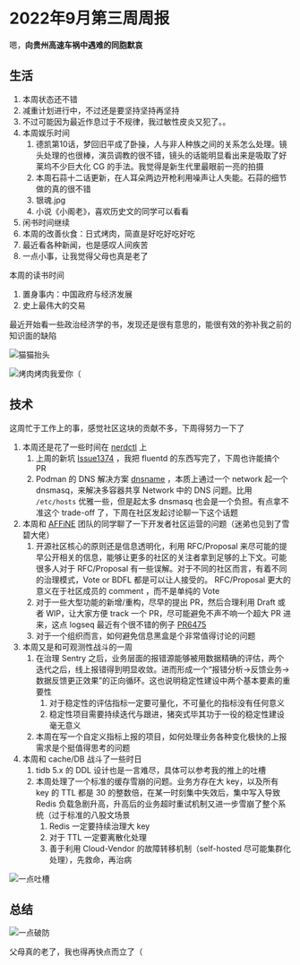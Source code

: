 # 2022年9月第三周周报

嗯，**向贵州高速车祸中遇难的同胞默哀**

## 生活

1. 本周状态还不错
2. 减重计划进行中，不过还是要坚持坚持再坚持
3. 不过可能因为最近作息过于不规律，我过敏性皮炎又犯了。。
4. 本周娱乐时间
    1. 德凯第10话，梦回旧平成了卧操，人与非人种族之间的关系怎么处理。镜头处理的也很棒，演员调教的很不错，镜头的话能明显看出来是吸取了好莱坞不少巨大化 CG 的手法。我觉得是新生代里最眼前一亮的拍摄
    2. 本周石蒜十二话更新，在人耳朵两边开枪利用噪声让人失能。石蒜的细节做的真的很不错
    3. 银魂.jpg
    4. 小说《小阁老》，喜欢历史文的同学可以看看
5. 闲书时间继续
6. 本周的改善伙食：日式烤肉，简直是好吃好吃好吃
7. 最近看各种新闻，也是感叹人间疾苦
8. 一点小事，让我觉得父母也真是老了

本周的读书时间

1. 置身事内：中国政府与经济发展
2. 史上最伟大的交易

最近开始看一些政治经济学的书，发现还是很有意思的，能很有效的弥补我之前的知识面的缺陷

![猫猫抬头](https://user-images.githubusercontent.com/7054676/190915643-5b8251ed-6538-4aa6-b6e2-4b8b4d1f9ec1.png)

![烤肉烤肉我爱你（](https://user-images.githubusercontent.com/7054676/190915667-29b772fe-50ef-4e07-9412-542efd77dffe.png)

## 技术

这周忙于工作上的事，感觉社区这块的贡献不多，下周得努力一下了

1. 本周还是花了一些时间在 [nerdctl](https://github.com/containerd/nerdctl) 上
    1. 上周的新坑 [Issue1374](https://github.com/containerd/nerdctl/issues/1374) ，我把 fluentd 的东西写完了，下周也许能搞个 PR
    2. Podman 的 DNS 解决方案 [dnsname](https://github.com/containers/dnsname) ，本质上通过一个 network 起一个 dnsmasq，来解决多容器共享 Network 中的 DNS 问题。比用 `/etc/hosts` 优雅一些，但是起太多 dnsmasq 也会是一个负担。有点拿不准这个 trade-off 了，下周在社区发起讨论聊一下这个话题
2. 本周和 [AFFiNE](https://github.com/toeverything/AFFiNE/) 团队的同学聊了一下开发者社区运营的问题（迷弟也见到了雪碧大佬）
    1. 开源社区核心的原则还是信息透明化，利用 RFC/Proposal 来尽可能的提早公开相关的信息，能够让更多的社区的关注者拿到足够的上下文。可能很多人对于 RFC/Proposal 有一些误解。对于不同的社区而言，有着不同的治理模式，Vote or BDFL 都是可以让人接受的。 RFC/Proposal 更大的意义在于社区成员的 comment ，而不是单纯的 Vote
    2. 对于一些大型功能的新增/重构，尽早的提出 PR，然后合理利用 Draft 或者 WIP，让大家方便 track 一个 PR，尽可能避免不声不响一个超大 PR 进来，这点 logseq 最近有个很不错的例子 [PR6475](https://github.com/logseq/logseq/pull/6475)
    3. 对于一个组织而言，如何避免信息黑盒是个非常值得讨论的问题
3. 本周又是和可观测性战斗的一周
    1. 在治理 Sentry 之后，业务层面的报错源能够被用数据精确的评估，两个迭代之后，线上报错得到明显收敛。进而形成一个“报错分析->反馈业务->数据反馈更正效果”的正向循环。这也说明稳定性建设中两个基本要素的重要性
        1. 对于稳定性的评估指标一定要可量化，不可量化的指标没有任何意义
        2. 稳定性项目需要持续迭代与跟进，猪突式毕其功于一役的稳定性建设毫无意义
    2. 本周在写一个自定义指标上报的项目，如何处理业务各种变化极快的上报需求是个挺值得思考的问题
4. 本周和 cache/DB 战斗了一些时日
    1. tidb 5.x 的 DDL 设计也是一言难尽，具体可以参考我的推上的吐槽
    2. 本周处理了一个标准的缓存雪崩的问题。业务方存在大 key，以及所有 key 的 TTL 都是 30 的整数倍，在某一时刻集中失效后，集中写入导致 Redis 负载急剧升高，升高后的业务超时重试机制又进一步雪崩了整个系统（过于标准的八股文场景
        1. Redis 一定要持续治理大 key
        2. 对于 TTL 一定要离散化处理
        3. 善于利用 Cloud-Vendor 的故障转移机制（self-hosted 尽可能集群化处理），先救命，再治病

![一点吐槽](https://user-images.githubusercontent.com/7054676/190915611-9f49db15-eba7-425f-8c12-779993260020.png)

## 总结

![一点破防](https://user-images.githubusercontent.com/7054676/190915697-4fddc441-cc72-4c29-883d-18ffaba41b0c.png)

父母真的老了，我也得再快点而立了（
